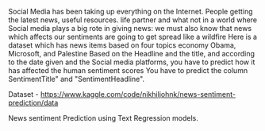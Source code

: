 Social Media has been taking up everything on the Internet. People getting the latest news, useful resources. life partner and what not in a world where Social media plays a big rote in giving news: we must also know that news which affects our sentiments are going to get spread like a wildfire Here is a dataset which has news items based on four topics economy Obama, Microsoft, and Palestine Based on the Headline and the title, and according to the date given and the Social media platforms, you have to predict how it has affected the human sentiment scores You have to predict the column SentimentTitle" and "SentimentHeadline".

Dataset - https://www.kaggle.com/code/nikhiljohnk/news-sentiment-prediction/data

News sentiment Prediction using Text Regression models.
